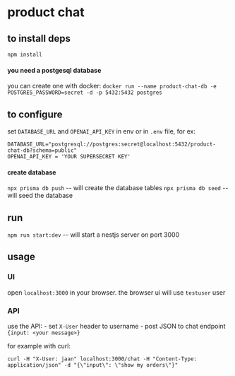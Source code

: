 # product chat

## to install deps

`npm install`

#### you need a postgesql database

you can create one with docker:
`docker run --name product-chat-db -e POSTGRES_PASSWORD=secret -d -p 5432:5432 postgres`

## to configure

set `DATABASE_URL` and `OPENAI_API_KEY` in env or in `.env` file, for ex:

```
DATABASE_URL="postgresql://postgres:secret@localhost:5432/product-chat-db?schema=public"
OPENAI_API_KEY = 'YOUR SUPERSECRET KEY'
```

#### create database

`npx prisma db push` -- will create the database tables
`npx prisma db seed` -- will seed the database

## run

`npm run start:dev` -- will start a nestjs server on port 3000

## usage

### UI

open `localhost:3000` in your browser. the browser ui will use `testuser` user

### API

use the API:
    - set `X-User` header to username
    - post JSON to chat endpoint `{input: <your message>}`

for example with curl:

 `curl -H "X-User: jaan" localhost:3000/chat -H "Content-Type: application/json" -d "{\"input\": \"show my orders\"}"`